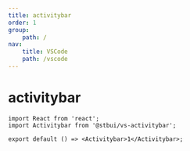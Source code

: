 ```yaml
---
title: activitybar
order: 1
group:
    path: /
nav:
    title: VSCode
    path: /vscode
---
```


# activitybar

```tsx
import React from 'react';
import Activitybar from '@stbui/vs-activitybar';

export default () => <Activitybar>1</Activitybar>;
```

